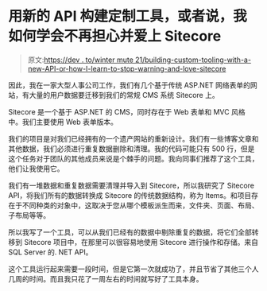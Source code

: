 # 用新的 API 构建定制工具，或者说，我如何学会不再担心并爱上 Sitecore

> 原文:[https://dev . to/winter mute 21/building-custom-tooling-with-a-new-API-or-how-I-learn-to-stop-warning-and-love-sitecore](https://dev.to/wintermute21/building-custom-tooling-with-a-new-api-or-how-i-learned-to-stop-worrying-and-love-sitecore)

因此，我在一家大型人事公司工作，我们有几个基于传统 ASP.NET 网络表单的网站，有大量的用户数据要迁移到我们的常规 CMS 系统 Sitecore 上。

Sitecore 是一个基于 ASP.NET 的 CMS，同时存在于 Web 表单和 MVC 风格中。我们主要使用 Web 表单版本。

我们的项目是对我们已经拥有的一个遗产网站的重新设计。我们有一些博客文章和其他数据，我们必须进行重复数据删除和清理。我的代码可能只有 500 行，但是这个任务对于团队的其他成员来说是个棘手的问题。我向同事们推荐了这个工具，他们让我使用它。

我们有一堆数据和重复数据需要清理并导入到 Sitecore，所以我研究了 Sitecore API，将我们所有的数据转换成 Sitecore 的传统数据结构，称为 Items。和项目存在于不同种类的对象中，这取决于您从哪个模板派生而来，文件夹、页面、布局、子布局等等。

所以我写了一个工具，可以从我们已经有的数据中剔除重复的数据，将它们全部转移到 Sitecore 项目中，在那里可以很容易地使用 Sitecore 进行操作和存储。来自 SQL Server 的. NET API。

这个工具运行起来需要一段时间，但是它第一次就成功了，并且节省了其他三个人几周的时间。而且我只花了一周左右的时间就写好了工具本身。